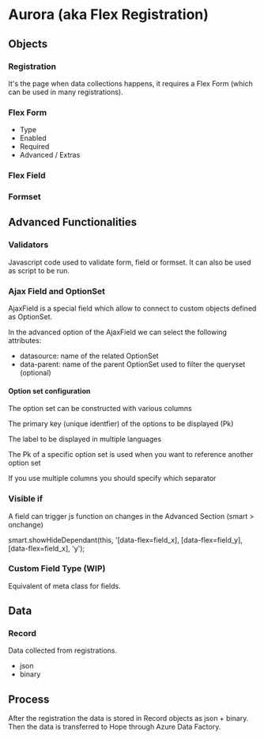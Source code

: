 # Aurora (aka Flex Registration)

## Objects

### Registration

It's the page when data collections happens, it requires a Flex Form (which can be used in many registrations).

### Flex Form

* Type
* Enabled
* Required
* Advanced / Extras

### Flex Field

### Formset

## Advanced Functionalities

### Validators

Javascript code used to validate form, field or formset. It can also be used as script to be run.

### Ajax Field and OptionSet

AjaxField is a special field which allow to connect to custom objects defined as OptionSet.

In the advanced option of the AjaxField we can select the following attributes:

* datasource: name of the related OptionSet
* data-parent: name of the parent OptionSet used to filter the queryset  (optional)

#### Option set configuration

The option set can be constructed with various columns

The primary key (unique identfier) of the options to be displayed (Pk)

The label to be displayed in multiple languages

The Pk of a specific option set is used when you want to reference another option set

If you use multiple columns you should specify which separator

### Visible if

A field can trigger js function on changes in the Advanced Section (smart > onchange)

smart.showHideDependant(this, '\[data-flex=field\_x], \[data-flex=field\_y], \[data-flex=field\_x], 'y');

### Custom Field Type (WIP)

Equivalent of meta class for fields.

## Data

### Record

Data collected from registrations.

* json
* binary

## Process

After the registration the data is stored in Record objects as json + binary. \
Then the data is transferred to Hope through Azure Data Factory.
